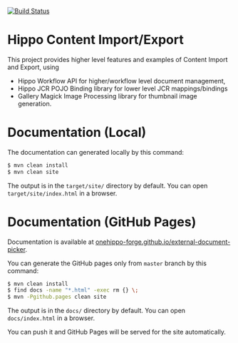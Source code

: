 [![Build Status](https://travis-ci.org/onehippo-forge/content-export-import.svg?branch=develop)](https://travis-ci.org/onehippo-forge/content-export-import)

# Hippo Content Import/Export

This project provides higher level features and examples of Content Import and Export, using 
- Hippo Workflow API for higher/workflow level document management, 
- Hippo JCR POJO Binding library for lower level JCR mappings/bindings
 - Gallery Magick Image Processing library for thumbnail image generation.

# Documentation (Local)

The documentation can generated locally by this command:

```bash
$ mvn clean install
$ mvn clean site
```

The output is in the ```target/site/``` directory by default. You can open ```target/site/index.html``` in a browser.

# Documentation (GitHub Pages)

Documentation is available at [onehippo-forge.github.io/external-document-picker](https://onehippo-forge.github.io/external-document-picker).

You can generate the GitHub pages only from ```master``` branch by this command:

```bash
$ mvn clean install
$ find docs -name "*.html" -exec rm {} \;
$ mvn -Pgithub.pages clean site
```

The output is in the ```docs/``` directory by default. You can open ```docs/index.html``` in a browser.

You can push it and GitHub Pages will be served for the site automatically.
